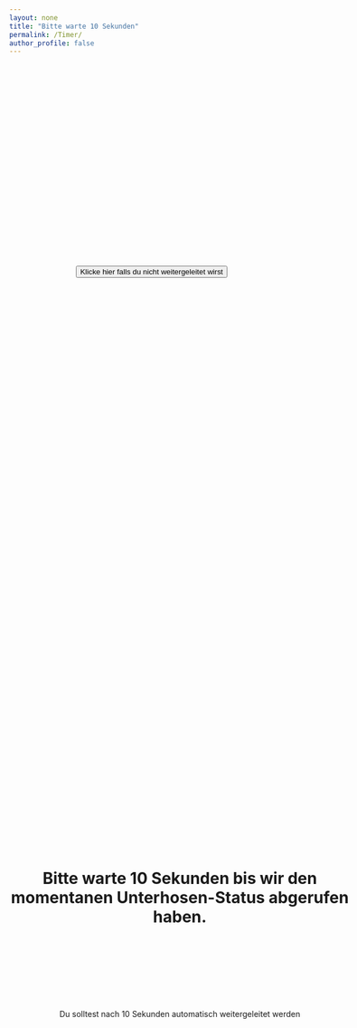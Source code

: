 ```yaml
---
layout: none
title: "Bitte warte 10 Sekunden"
permalink: /Timer/
author_profile: false
---
```

<html lang="de-CH">
<head>
<meta http-equiv="refresh" content="10;url=https://janik313.github.io/Flo/" />

 <title>Bitte warte 10 Sekunden</title>
 <style type="text/css">
  .container {
   margin:0 auto; /* this will center the page */
   width:80%; /*  use your width here */
}
.responsive {
width: 100%;
height: 0;
padding-bottom: 56.25%;
position: relative;
}
.responsive iframe {
position: absolute;
width: 100%;
height: 85%;
}
 </style>
<!-- Global site tag (gtag.js) - Google Analytics -->
<script async src="https://www.googletagmanager.com/gtag/js?id=UA-157295670-1"></script>
<script>
  window.dataLayer = window.dataLayer || [];
  function gtag(){dataLayer.push(arguments);}

  gtag('js', new Date());
  gtag('config', 'UA-157295670-1');
</script>

<style>
body {
  position: relative; /* usually the parent, in this case the body element, has position relative so that the absolute positioned child is positioned relative to it */
  height: 100vh; /* 100% of the viewport height */
  margin: 0; /* recommended */
}

h1 {
 position: absolute; /* taken out of the normal flow of the document */
 top: 40%; /* moved down by 50% of the screen height */
 transform: translateY(-50%); /* moved back up (Y axis) by half of its height to achieve the perfect center */
 width: 100%; /* needs to be defined to keep the default block behavior */
 text-align: center;
 margin: 0; /* again, for perfect center */
}
p {
 position: absolute; /* taken out of the normal flow of the document */
 top: 45%; /* moved down by 50% of the screen height */
 transform: translateY(-50%); /* moved back up (Y axis) by half of its height to achieve the perfect center */
 width: 100%; /* needs to be defined to keep the default block behavior */
 text-align: center;
 margin: 0; /* again, for perfect center */
}
</style>


<script>

function refreshPage(){
    window.location.reload();
} 
</script>

</head>

<body>

<h1>Bitte warte 10 Sekunden bis wir den momentanen Unterhosen-Status abgerufen haben.</h1>
<br>
<p>Du solltest nach 10 Sekunden automatisch weitergeleitet werden</p>




<br>
<br>
<br>
<br>
<br>
<br>
<br>
<br>
<br>
<br>
<br>
<br>
<br>
<br>
<br>
<br>
<br>
<br>
<br>
<br>



<center><button type="submit" onClick="window.location.href='https://janik313.github.io/Flo/';">Klicke hier falls du nicht weitergeleitet wirst</button></center>


</body>
